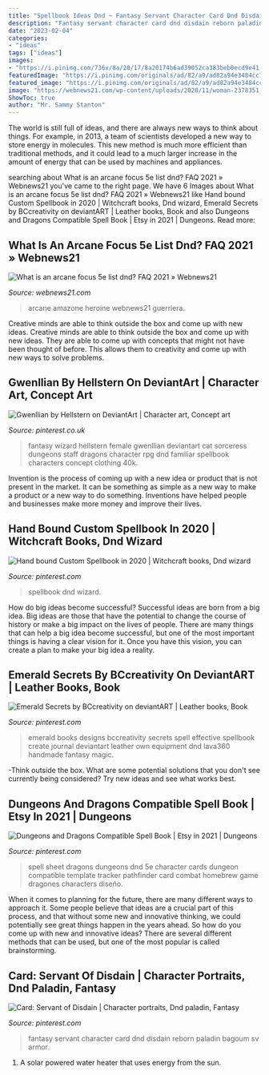 ```yaml
---
title: "Spellbook Ideas Dnd ~ Fantasy Servant Character Card Dnd Disdain Reborn Paladin Bagoum Sv Armor"
description: "Fantasy servant character card dnd disdain reborn paladin bagoum sv armor"
date: "2023-02-04"
categories:
- "ideas"
tags: ["ideas"]
images:
- "https://i.pinimg.com/736x/8a/20/17/8a20174b6ad39052ca383beb0ecd9e41.jpg"
featuredImage: "https://i.pinimg.com/originals/ad/82/a9/ad82a94e3484cc729fbda080cd6d4c64.jpg"
featured_image: "https://i.pinimg.com/originals/ad/82/a9/ad82a94e3484cc729fbda080cd6d4c64.jpg"
image: "https://webnews21.com/wp-content/uploads/2020/11/woman-2378351_640.jpg"
ShowToc: true
author: "Mr. Sammy Stanton"
---
```



The world is still full of ideas, and there are always new ways to think about things. For example, in 2013, a team of scientists developed a new way to store energy in molecules. This new method is much more efficient than traditional methods, and it could lead to a much larger increase in the amount of energy that can be used by machines and appliances.

	

		
searching about What is an arcane focus 5e list dnd? FAQ 2021 » Webnews21 you've came to the right page. We have 6 Images about What is an arcane focus 5e list dnd? FAQ 2021 » Webnews21 like Hand bound Custom Spellbook in 2020 | Witchcraft books, Dnd wizard, Emerald Secrets by BCcreativity on deviantART | Leather books, Book and also Dungeons and Dragons Compatible Spell Book | Etsy in 2021 | Dungeons. Read more:
		
    
## What Is An Arcane Focus 5e List Dnd? FAQ 2021 » Webnews21

<img loading=lazy src="https://webnews21.com/wp-content/uploads/2020/11/woman-2378351_640.jpg" onerror="this.onerror=null;this.src='https://tse1.mm.bing.net/th?id=OIP.cISYDJnJynvdveZwinrkLgHaFj&amp;pid=15.1';" alt="What is an arcane focus 5e list dnd? FAQ 2021 » Webnews21">

_Source: webnews21.com_

>arcane amazone heroine webnews21 guerriera. 

	

Creative minds are able to think outside the box and come up with new ideas.
Creative minds are able to think outside the box and come up with new ideas. They are able to come up with concepts that might not have been thought of before. This allows them to creativity and come up with new ways to solve problems.

    
## Gwenllian By Hellstern On DeviantArt | Character Art, Concept Art

<img loading=lazy src="https://i.pinimg.com/originals/ad/82/a9/ad82a94e3484cc729fbda080cd6d4c64.jpg" onerror="this.onerror=null;this.src='https://tse3.mm.bing.net/th?id=OIP.LnE-URKU6LaFCi1Y0KurDAHaMW&amp;pid=15.1';" alt="Gwenllian by Hellstern on DeviantArt | Character art, Concept art">

_Source: pinterest.co.uk_

>fantasy wizard hellstern female gwenllian deviantart cat sorceress dungeons staff dragons character rpg dnd familiar spellbook characters concept clothing 40k. 

	

Invention is the process of coming up with a new idea or product that is not present in the market. It can be something as simple as a new way to make a product or a new way to do something. Inventions have helped people and businesses make more money and improve their lives.

    
## Hand Bound Custom Spellbook In 2020 | Witchcraft Books, Dnd Wizard

<img loading=lazy src="https://i.pinimg.com/originals/86/85/06/868506ca5809e7fee5d015f5a339c35a.jpg" onerror="this.onerror=null;this.src='https://tse4.mm.bing.net/th?id=OIP.LRR_Y_Kc-LPS6to3J4UdtgHaJ3&amp;pid=15.1';" alt="Hand bound Custom Spellbook in 2020 | Witchcraft books, Dnd wizard">

_Source: pinterest.com_

>spellbook dnd wizard. 

	

How do big ideas become successful?
Successful ideas are born from a big idea. Big ideas are those that have the potential to change the course of history or make a big impact on the lives of people. There are many things that can help a big idea become successful, but one of the most important things is having a clear vision for it. Once you have this vision, you can create a plan to make your big idea a reality.

    
## Emerald Secrets By BCcreativity On DeviantART | Leather Books, Book

<img loading=lazy src="https://i.pinimg.com/736x/e9/04/0c/e9040cb98d6c536e813d69d6c6d20805--bookbinding-ideas-spell-books.jpg" onerror="this.onerror=null;this.src='https://tse3.mm.bing.net/th?id=OIP.MwbHxmUA0SCbiL4oAbLhmQHaK8&amp;pid=15.1';" alt="Emerald Secrets by BCcreativity on deviantART | Leather books, Book">

_Source: pinterest.com_

>emerald books designs bccreativity secrets spell effective spellbook create journal deviantart leather own equipment dnd lava360 handmade fantasy magic. 

	

-Think outside the box. What are some potential solutions that you don't see currently being considered? Try new ideas and see what works best. 

    
## Dungeons And Dragons Compatible Spell Book | Etsy In 2021 | Dungeons

<img loading=lazy src="https://i.pinimg.com/736x/8a/20/17/8a20174b6ad39052ca383beb0ecd9e41.jpg" onerror="this.onerror=null;this.src='https://tse4.mm.bing.net/th?id=OIP.dknKD0CpU8VOYjxyk8_1SgHaKf&amp;pid=15.1';" alt="Dungeons and Dragons Compatible Spell Book | Etsy in 2021 | Dungeons">

_Source: pinterest.com_

>spell sheet dragons dungeons dnd 5e character cards dungeon compatible template tracker pathfinder card combat homebrew game dragones characters diseño. 

	

When it comes to planning for the future, there are many different ways to approach it. Some people believe that ideas are a crucial part of this process, and that without some new and innovative thinking, we could potentially see great things happen in the years ahead. So how do you come up with new and innovative ideas? There are several different methods that can be used, but one of the most popular is called brainstorming.

    
## Card: Servant Of Disdain | Character Portraits, Dnd Paladin, Fantasy

<img loading=lazy src="https://i.pinimg.com/originals/49/18/12/491812acdf342902ed9cc19d2f0c1aee.jpg" onerror="this.onerror=null;this.src='https://tse3.mm.bing.net/th?id=OIP.yBcErvps5KVjZ2g2agafyQHaI8&amp;pid=15.1';" alt="Card: Servant of Disdain | Character portraits, Dnd paladin, Fantasy">

_Source: pinterest.com_

>fantasy servant character card dnd disdain reborn paladin bagoum sv armor. 

	

1. A solar powered water heater that uses energy from the sun.

